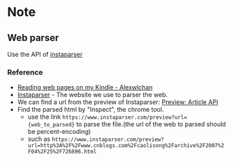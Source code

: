 # Note

## Web parser


Use the API of [instaparser](https://www.instaparser.com/)

### Reference

- [Reading web pages on my Kindle - Alexwlchan](https://alexwlchan.net/2016/06/reading-web-pages-on-my-kindle/)
- [Instaparser](https://www.instaparser.com/) - The website we use to parser the web. 
- We can find a url from the preview of Instaparser: [Preview: Article API](https://www.instaparser.com/preview?url=http%3A%2F%2Fblog.instapaper.com%2Fpost%2F137288701461)
- Find the parsed html by "Inspect", the chrome tool.
  - use the link `https://www.instaparser.com/preview?url={web_to_parsed}` to parse the file.(the url of the web to parsed should be percent-encoding)
  - such as `https://www.instaparser.com/preview?url=http%3A%2F%2Fwww.cnblogs.com%2Fcaolisong%2Farchive%2F2007%2F04%2F25%2F726896.html`
